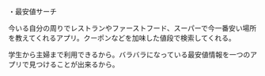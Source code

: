 ・最安値サーチ

今いる自分の周りでレストランやファーストフード、スーパーで今一番安い場所を教えてくれるアプリ。クーポンなどを加味した値段で検索してくれる。

学生から主婦まで利用できるから。バラバラになっている最安値情報を一つのアプリで見つけることが出来るから。
